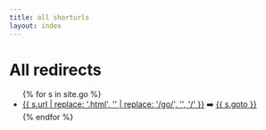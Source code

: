 ```yaml
---
title: all shorturls
layout: index
---
```

<h1>All redirects</h1>
<ul>
{% for s in site.go %}
    <li><a href="{{s.url | replace: '/go', 'go', '/' }}">{{ s.url | replace: '.html', '' | replace: '/go/', '', '/' }}</a> ➡️ <a href="{{ s.goto }}">{{ s.goto }}</a></li>
{% endfor %}
</ul>
